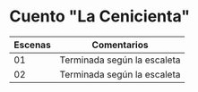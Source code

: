 # Cuento "La Cenicienta"

| Escenas | Comentarios |
| ------ | ------ |
| 01 | Terminada según la escaleta |
| 02 | Terminada según la escaleta |

#